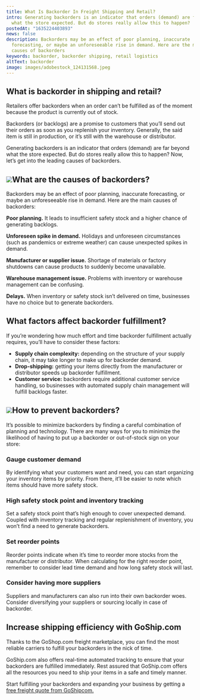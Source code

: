 ```yaml
---
title: What Is Backorder In Freight Shipping and Retail?
intro: Generating backorders is an indicator that orders (demand) are far beyond
  what the store expected. But do stores really allow this to happen?
postedAt: "1635224403893"
news: false
description: Backorders may be an effect of poor planning, inaccurate
  forecasting, or maybe an unforeseeable rise in demand. Here are the main
  causes of backorders
keywords: backorder, backorder shipping, retail logistics
altText: backorder
image: images/adobestock_124131568.jpeg
---
```

## What is backorder in shipping and retail?

Retailers offer backorders when an order can’t be fulfilled as of the moment because the product is currently out of stock. 

Backorders (or backlogs) are a promise to customers that you’ll send out their orders as soon as you replenish your inventory. Generally, the said item is still in production, or it’s still with the warehouse or distributor.

Generating backorders is an indicator that orders (demand) are far beyond what the store expected. But do stores really allow this to happen? Now, let’s get into the leading causes of backorders.

## ![](https://lh3.googleusercontent.com/ZaAYAKI6YTlqnSxZ1BprAWojOgjO4mzDCwKssa1aOY9zOiimqThBBk65dB6cAN70jTYU9RhRPqOLC9ze5862z5pyoSqlaGqqh01DPAwNxWcpZK2DqHPz_9sfARtocjjjznw_r4Wy=s1600)What are the causes of backorders?

Backorders may be an effect of poor planning, inaccurate forecasting, or maybe an unforeseeable rise in demand. Here are the main causes of backorders:

**Poor planning.** It leads to insufficient safety stock and a higher chance of generating backlogs.

**Unforeseen spike in demand.** Holidays and unforeseen circumstances (such as pandemics or extreme weather) can cause unexpected spikes in demand.

**Manufacturer or supplier issue.** Shortage of materials or factory shutdowns can cause products to suddenly become unavailable.

**Warehouse management issue.** Problems with inventory or warehouse management can be confusing.

**Delays.** When inventory or safety stock isn’t delivered on time, businesses have no choice but to generate backorders.

## What factors affect backorder fulfillment?

If you’re wondering how much effort and time backorder fulfillment actually requires, you’ll have to consider these factors:

* **Supply chain complexity:** depending on the structure of your supply chain, it may take longer to make up for backorder demand.
* **Drop-shipping:** getting your items directly from the manufacturer or distributor speeds up backorder fulfillment.
* **Customer service:** backorders require additional customer service handling, so businesses with automated supply chain management will fulfill backlogs faster.

## ![](https://lh6.googleusercontent.com/5D0WaWbrgDggetzlfqneRWB4BY2d4Aukf7PuPWFx2xcoBUoFtVQaBgQIfSdC5MIO-rBmo2B9xPCzhyaJUVFRgR31jvgYO49B6Xsm2Zw9_ABLmtWvChS17UehHlQopOiQ4P1k_BuD=s1600)How to prevent backorders?

It’s possible to minimize backorders by finding a careful combination of planning and technology. There are many ways for you to minimize the likelihood of having to put up a backorder or out-of-stock sign on your store:

### Gauge customer demand

By identifying what your customers want and need, you can start organizing your inventory items by priority. From there, it’ll be easier to note which items should have more safety stock.

### High safety stock point and inventory tracking

Set a safety stock point that’s high enough to cover unexpected demand. Coupled with inventory tracking and regular replenishment of inventory, you won’t find a need to generate backorders.

### Set reorder points

Reorder points indicate when it’s time to reorder more stocks from the manufacturer or distributor. When calculating for the right reorder point, remember to consider lead time demand and how long safety stock will last.

### Consider having more suppliers

Suppliers and manufacturers can also run into their own backorder woes. Consider diversifying your suppliers or sourcing locally in case of backorder.

## Increase shipping efficiency with GoShip.com

Thanks to the GoShop.com freight marketplace, you can find the most reliable carriers to fulfill your backorders in the nick of time. 

GoShip.com also offers real-time automated tracking to ensure that your backorders are fulfilled immediately. Rest assured that GoShip.com offers all the resources you need to ship your items in a safe and timely manner. 

Start fulfilling your backorders and expanding your business by getting a [free freight quote from GoShipcom.](http://goship.com)